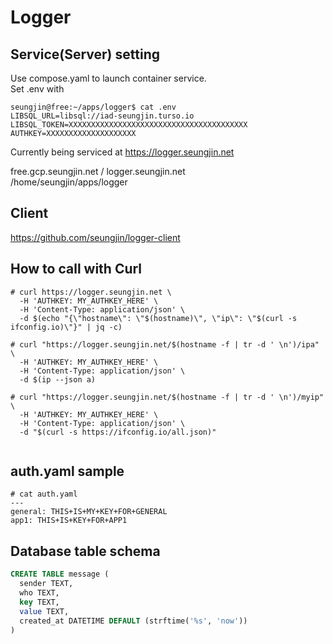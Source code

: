 # Logger

## Service(Server) setting  
Use compose.yaml to launch container service.  
Set .env with  
```console
seungjin@free:~/apps/logger$ cat .env
LIBSQL_URL=libsql://iad-seungjin.turso.io
LIBSQL_TOKEN=XXXXXXXXXXXXXXXXXXXXXXXXXXXXXXXXXXXXXXXX
AUTHKEY=XXXXXXXXXXXXXXXXXXXX
```

Currently being serviced at https://logger.seungjin.net  

free.gcp.seungjin.net / logger.seungjin.net  
/home/seungjin/apps/logger  

## Client  
<https://github.com/seungjin/logger-client>

## How to call with Curl  
```consle
# curl https://logger.seungjin.net \
  -H 'AUTHKEY: MY_AUTHKEY_HERE' \
  -H 'Content-Type: application/json' \
  -d $(echo "{\"hostname\": \"$(hostname)\", \"ip\": \"$(curl -s ifconfig.io)\"}" | jq -c)

# curl "https://logger.seungjin.net/$(hostname -f | tr -d ' \n')/ipa" \ 
  -H 'AUTHKEY: MY_AUTHKEY_HERE' \
  -H 'Content-Type: application/json' \
  -d $(ip --json a)
  
# curl "https://logger.seungjin.net/$(hostname -f | tr -d ' \n')/myip" \
  -H 'AUTHKEY: MY_AUTHKEY_HERE' \
  -H 'Content-Type: application/json' \
  -d "$(curl -s https://ifconfig.io/all.json)"
   
```

## auth.yaml sample   
```
# cat auth.yaml
---
general: THIS+IS+MY+KEY+FOR+GENERAL
app1: THIS+IS+KEY+FOR+APP1

```

## Database table schema  
```sql
CREATE TABLE message (
  sender TEXT,
  who TEXT,
  key TEXT,
  value TEXT,
  created_at DATETIME DEFAULT (strftime('%s', 'now'))
)
```



  
